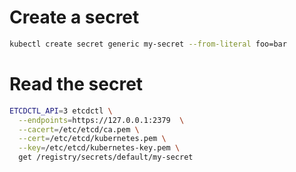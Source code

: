 # Create a secret

```bash
kubectl create secret generic my-secret --from-literal foo=bar
```

# Read the secret

```bash
ETCDCTL_API=3 etcdctl \
  --endpoints=https://127.0.0.1:2379  \
  --cacert=/etc/etcd/ca.pem \
  --cert=/etc/etcd/kubernetes.pem \
  --key=/etc/etcd/kubernetes-key.pem \
  get /registry/secrets/default/my-secret
```